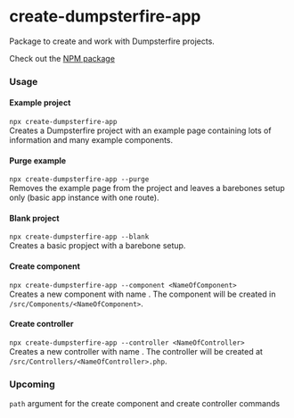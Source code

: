 # create-dumpsterfire-app

Package to create and work with Dumpsterfire projects.

Check out the [NPM package](https://www.npmjs.com/package/create-dumpsterfire-app)

### Usage

#### Example project
`npx create-dumpsterfire-app` \
Creates a Dumpsterfire project with an example page containing lots of information and many example components.

#### Purge example
`npx create-dumpsterfire-app --purge` \
Removes the example page from the project and leaves a barebones setup only (basic app instance with one route).

#### Blank project
`npx create-dumpsterfire-app --blank` \
Creates a basic propject with a barebone setup.

#### Create component
`npx create-dumpsterfire-app --component <NameOfComponent>` \
Creates a new component with name <NameOfComponent>. The component will be created in `/src/Components/<NameOfComponent>`.

#### Create controller
`npx create-dumpsterfire-app --controller <NameOfController>` \
Creates a new controller with name <NameOfController>. The controller will be created at `/src/Controllers/<NameOfController>.php`.

### Upcoming

`path` argument for the create component and create controller commands